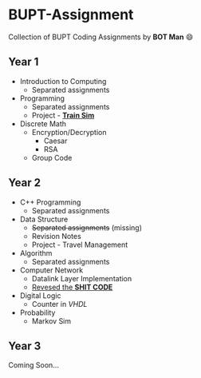 # BUPT-Assignment
Collection of BUPT Coding Assignments by **BOT Man** :smile:

## Year 1

- Introduction to Computing
  - Separated assignments
- Programming
  - Separated assignments
  - Project - [**Train Sim**](https://github.com/BOT-Man-JL/BUPT-Assignment/tree/master/1-2-Programming/Crazy%20Train%20Sim)
- Discrete Math
  - Encryption/Decryption
    - Caesar
    - RSA
  - Group Code

## Year 2

- C++ Programming
  - Separated assignments
- Data Structure
  - ~~Separated assignments~~ (missing)
  - Revision Notes
  - Project - Travel Management
- Algorithm
  - Separated assignments
- Computer Network
  - Datalink Layer Implementation
  - [Revesed the **SHIT CODE**](https://github.com/BOT-Man-JL/BUPT-Assignment/tree/master/2-2-Computer-Network/Reversed)
- Digital Logic
  - Counter in *VHDL*
- Probability
  - Markov Sim

## Year 3

Coming Soon...